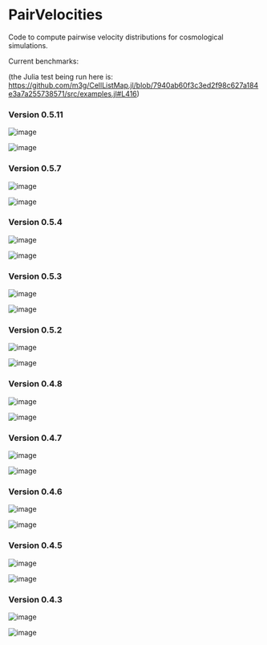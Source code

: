 # PairVelocities

Code to compute pairwise velocity distributions for cosmological simulations.

Current benchmarks:

(the Julia test being run here is: https://github.com/m3g/CellListMap.jl/blob/7940ab60f3c3ed2f98c627a184e3a7a255738571/src/examples.jl#L416)

### Version 0.5.11

![image](./data/cd_v0.5.11.png)

![image](./data/cv_v0.5.11.png)

### Version 0.5.7

![image](./data/cd_v0.5.7.png)

![image](./data/cv_v0.5.7.png)

### Version 0.5.4

![image](./data/cd_v0.5.4.png)

![image](./data/cv_v0.5.4.png)

### Version 0.5.3

![image](./data/cd_v0.5.3.png)

![image](./data/cv_v0.5.3.png)

### Version 0.5.2

![image](./data/cd_v0.5.2.png)

![image](./data/cv_v0.5.2.png)

### Version 0.4.8

![image](./data/cd_v0.4.8.png)

![image](./data/cv_v0.4.8.png)

### Version 0.4.7

![image](./data/cd_v0.4.7.png)

![image](./data/cv_v0.4.7.png)

### Version 0.4.6

![image](./data/cd_v0.4.6.png)

![image](./data/cv_v0.4.6.png)

### Version 0.4.5

![image](./data/cd_v0.4.5.png)

![image](./data/cv_v0.4.5.png)

### Version 0.4.3

![image](./data/cd_v0.4.3.png)

![image](./data/cv_v0.4.3.png)


